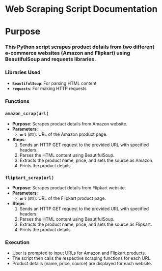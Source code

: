# Web Scraping Script Documentation

# **Purpose**

### This Python script scrapes product details from two different e-commerce websites (Amazon and Flipkart) using BeautifulSoup and requests libraries.

### **Libraries Used**

- **`BeautifulSoup`**: For parsing HTML content
- **`requests`**: For making HTTP requests

### **Functions**

### **`amazon_scrap(url)`**

- **Purpose**: Scrapes product details from Amazon website.
- **Parameters**:
    - **`url`** (str): URL of the Amazon product page.
- **Steps**:
    1. Sends an HTTP GET request to the provided URL with specified headers.
    2. Parses the HTML content using BeautifulSoup.
    3. Extracts the product name, price, and sets the source as Amazon.
    4. Prints the product details.

### **`flipkart_scrap(url)`**

- **Purpose**: Scrapes product details from Flipkart website.
- **Parameters**:
    - **`url`** (str): URL of the Flipkart product page.
- **Steps**:
    1. Sends an HTTP GET request to the provided URL with specified headers.
    2. Parses the HTML content using BeautifulSoup.
    3. Extracts the product name, price, and sets the source as Flipkart.
    4. Prints the product details.

### **Execution**

- User is prompted to input URLs for Amazon and Flipkart products.
- The script then calls the respective scraping functions for each URL.
- Product details (name, price, source) are displayed for each website.